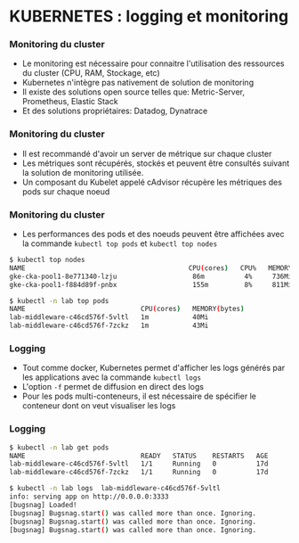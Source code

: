 # KUBERNETES : logging et monitoring

### Monitoring du cluster

- Le monitoring est nécessaire pour connaitre l'utilisation des ressources du cluster (CPU, RAM, Stockage, etc)
- Kubernetes n'intègre pas nativement de solution de monitoring
- Il existe des solutions open source telles que: Metric-Server, Prometheus, Elastic Stack
- Et des solutions propriétaires: Datadog, Dynatrace


### Monitoring du cluster

- Il est recommandé d'avoir un server de métrique sur chaque cluster
- Les métriques sont récupérés, stockés et peuvent être consultés suivant la solution de monitoring utilisée.
- Un composant du Kubelet appelé cAdvisor récupère les métriques des pods sur chaque noeud


### Monitoring du cluster

- Les performances des pods et des noeuds peuvent être affichées avec la commande `kubectl top pods` et `kubectl top nodes`

```bash
$ kubectl top nodes
NAME                                         CPU(cores)   CPU%   MEMORY(bytes)   MEMORY%
gke-cka-pool1-8e771340-lzju                   86m          4%     736Mi           13%
gke-cka-pool1-f884d89f-pnbx                   155m         8%     811Mi           14%
```

```bash
$ kubectl -n lab top pods
NAME                             CPU(cores)   MEMORY(bytes)
lab-middleware-c46cd576f-5vltl   1m           40Mi
lab-middleware-c46cd576f-7zckz   1m           43Mi
```

### Logging

- Tout comme docker, Kubernetes permet d'afficher les logs générés par les applications avec la commande `kubectl logs`
- L'option `-f` permet de diffusion en direct des logs
- Pour les pods multi-conteneurs, il est nécessaire de spécifier le conteneur dont on veut visualiser les logs


### Logging

```bash
$ kubectl -n lab get pods
NAME                             READY   STATUS    RESTARTS   AGE
lab-middleware-c46cd576f-5vltl   1/1     Running   0          17d
lab-middleware-c46cd576f-7zckz   1/1     Running   0          17d
```


```bash
$ kubectl -n lab logs  lab-middleware-c46cd576f-5vltl
info: serving app on http://0.0.0.0:3333
[bugsnag] Loaded!
[bugsnag] Bugsnag.start() was called more than once. Ignoring.
[bugsnag] Bugsnag.start() was called more than once. Ignoring.
[bugsnag] Bugsnag.start() was called more than once. Ignoring.
```



